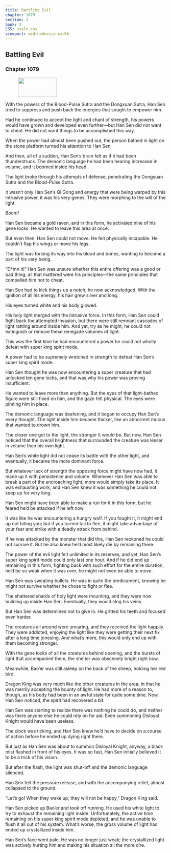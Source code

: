 ```yaml
---
title: Battling Evil
chapter: 1079
section: 3
book: 3
CSS: style.css
viewport: width=device-width
---
```


## Battling Evil

### Chapter 1079

<figure>
	<img src="../Images/gem.gif" alt="" id="gem" width="120" height="60" />
</figure>

With the powers of the Blood-Pulse Sutra and the Dongxuan Sutra, Han Sen tried to suppress and push back the energies that sought to empower him.

Had he continued to accept the light and chant of strength, his powers would have grown and developed even further—but Han Sen did not want to cheat. He did not want things to be accomplished this way.

When the power had almost been pushed out, the person bathed in light on the stone platform turned his attention to Han Sen.

And then, all of a sudden, Han Sen’s brain felt as if it had been thunderstruck. The demonic language he had been hearing increased in volume, and it boomed inside his head.

The light broke through his attempts of defense, penetrating the Dongxuan Sutra and the Blood-Pulse Sutra.

It wasn’t only Han Sen’s Qi Gong and energy that were being warped by this intrusive power, it was his very genes. They were morphing to the will of the light.

*Boom!*

Han Sen became a gold raven, and in this form, he activated nine of his gene locks. He wanted to leave this area at once.

But even then, Han Sen could not move. He felt physically incapable. He couldn’t flap his wings or move his legs.

The light was forcing its way into his blood and bones, wanting to become a part of his very being.

“D*mn it!” Han Sen was unsure whether this entire offering was a good or bad thing; all that mattered were his principles—the same principles that compelled him not to cheat.

Han Sen had to kick things up a notch, he now acknowledged. With the ignition of all his energy, his hair grew silver and long.

His eyes turned white and his body glowed.

His holy light merged with the intrusive force. In this form, Han Sen could fight back the attempted invasion, but there were still remnant cascades of light rattling around inside him. And yet, try as he might, he could not extinguish or remove these renegade volumes of light.

This was the first time he had encountered a power he could not wholly defeat with super king spirit mode.

A power had to be supremely wretched in strength to defeat Han Sen’s super king spirit mode.

Han Sen thought he was now encountering a super creature that had unlocked ten gene locks, and that was why his power was proving insufficient.

He wanted to leave more than anything. But the eyes of that light-bathed figure were still fixed on him, and the gaze felt physical. The eyes were pinning him in place.

The demonic language was deafening, and it began to occupy Han Sen’s every thought. The light inside him became thicker, like an abhorrent mucus that wanted to drown him.

The closer one got to the light, the stronger it would be. But now, Han Sen noticed that the overall brightness that surrounded the creature was lesser in volume than his own light.

Han Sen’s white light did not cease its battle with the other light, and eventually, it became the more dominant force.

But whatever lack of strength the opposing force might have now had, it made up it with persistence and volume. Whenever Han Sen was able to break a part of the encroaching light, more would simply take its place. It was exhausting work, and Han Sen knew it was something he could not keep up for very long.

Han Sen might have been able to make a run for it in this form, but he feared he’d be attacked if he left now.

It was like he was encountering a hungry wolf. If you fought it, it might end up not biting you; but if you turned tail to flee, it might take advantage of your fear and strike with a deadly attack from behind.

If he was attacked by the monster that did this, Han Sen reckoned he could not survive it. But he also knew he’d most likely die by remaining there.

The power of the evil light felt unlimited in its reserves, and yet, Han Sen’s super king spirit mode could only last one hour. And if he did end up remaining in this form, fighting back with such effort for the entire duration, he’d be so weak when it was over, he might not even be able to move.

Han Sen was sweating bullets. He was in quite the predicament, knowing he might not survive whether he chose to fight or flee.

The shattered shards of holy light were mounting, and they were now building up inside Han Sen. Eventually, they would clog his veins.

But Han Sen was determined not to give in. He gritted his teeth and focused even harder.

The creatures all around were uncaring, and they received the light happily. They were addicted, enjoying the light like they were getting their next fix after a long time jonesing. And what’s more, this would only end up with them becoming stronger.

With the gene locks of all the creatures behind opening, and the bursts of light that accompanied them, the shelter was obscenely bright right now.

Meanwhile, Bao’er was still asleep on the back of the sheep, holding her red bird.

Dragon King was very much like the other creatures in the area, in that he was merrily accepting the bounty of light. He had more of a reason to, though, as his body had been in an awful state for quite some time. Now, Han Sen noticed, the spirit had recovered a bit.

Han Sen was starting to realize there was nothing he could do, and neither was there anyone else he could rely on for aid. Even summoning Disloyal Knight would have been useless.

The clock was ticking, and Han Sen knew he’d have to decide on a course of action before he ended up dying right there.

But just as Han Sen was about to summon Disloyal Knight, anyway, a black mist flashed in front of his eyes. It was so fast, Han Sen initially believed it to be a trick of his vision.

But after the flash, the light was shut-off and the demonic language silenced.

Han Sen felt the pressure release, and with the accompanying relief, almost collapsed to the ground.

“Let’s go! When they wake up, they will not be happy,” Dragon King said.

Han Sen picked up Bao’er and took off running. He used his white light to try to exhaust the remaining light inside. Unfortunately, the active time remaining on his super king spirit mode depleted, and he was unable to flush it all out of his system. What’s worse, the gross volume of light had ended up crystallized inside him.

Han Sen’s face went pale. He was no longer just weak; the crystallized light was actively hurting him and making his situation all the more dire.